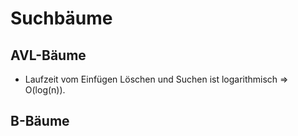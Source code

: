 Suchbäume
==========
## AVL-Bäume

- Laufzeit vom Einfügen Löschen und Suchen ist logarithmisch => O(log(n)).

## B-Bäume 
